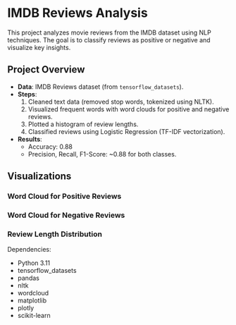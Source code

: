 # IMDB Reviews Analysis

This project analyzes movie reviews from the IMDB dataset using NLP techniques. The goal is to classify reviews as positive or negative and visualize key insights.

## Project Overview
- **Data**: IMDB Reviews dataset (from `tensorflow_datasets`).
- **Steps**:
  1. Cleaned text data (removed stop words, tokenized using NLTK).
  2. Visualized frequent words with word clouds for positive and negative reviews.
  3. Plotted a histogram of review lengths.
  4. Classified reviews using Logistic Regression (TF-IDF vectorization).
- **Results**:
  - Accuracy: 0.88
  - Precision, Recall, F1-Score: ~0.88 for both classes.

## Visualizations
### Word Cloud for Positive Reviews
### Word Cloud for Negative Reviews
### Review Length Distribution

Dependencies:
- Python 3.11
- tensorflow_datasets
- pandas
- nltk
- wordcloud
- matplotlib
- plotly
- scikit-learn
